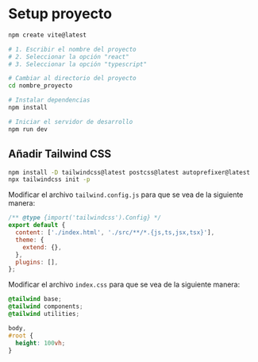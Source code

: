 # Setup proyecto

```bash
npm create vite@latest

# 1. Escribir el nombre del proyecto
# 2. Seleccionar la opción "react"
# 3. Seleccionar la opción "typescript"

# Cambiar al directorio del proyecto
cd nombre_proyecto

# Instalar dependencias
npm install

# Iniciar el servidor de desarrollo
npm run dev
```

## Añadir Tailwind CSS

```bash
npm install -D tailwindcss@latest postcss@latest autoprefixer@latest
npx tailwindcss init -p
```

Modificar el archivo `tailwind.config.js` para que se vea de la siguiente manera:

```js
/** @type {import('tailwindcss').Config} */
export default {
  content: ['./index.html', './src/**/*.{js,ts,jsx,tsx}'],
  theme: {
    extend: {},
  },
  plugins: [],
};
```

Modificar el archivo `index.css` para que se vea de la siguiente manera:

```css
@tailwind base;
@tailwind components;
@tailwind utilities;

body,
#root {
  height: 100vh;
}
```
